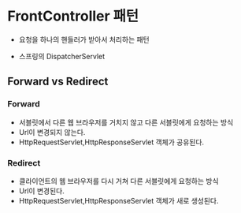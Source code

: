 # FrontController 패턴

- 요청을 하나의 핸들러가 받아서 처리하는 패턴

- 스프링의 DispatcherServlet

## Forward vs Redirect

### Forward

- 서블릿에서 다른 웹 브라우저를 거치지 않고 다른 서블릿에게 요청하는 방식
- Url이 변경되지 않는다.
- HttpRequestServlet,HttpResponseServlet 객체가 공유된다.

### Redirect

- 클라이언트의 웹 브라우저를 다시 거쳐 다른 서블릿에게 요청하는 방식
- Url이 변경된다.
- HttpRequestServlet,HttpResponseServlet 객체가 새로 생성된다.
